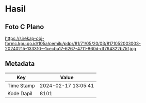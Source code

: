 # Hasil

## Foto C Plano

https://sirekap-obj-formc.kpu.go.id/105a/pemilu/pdpr/81/71/05/20/03/8171052003003-20240215-133310--1cecba17-6267-4711-860d-df794322b75f.jpg


## Metadata

| Key        | Value               |
| ---------- | ------------------- |
| Time Stamp | 2024-02-17 13:05:41 |
| Kode Dapil | 8101                |



